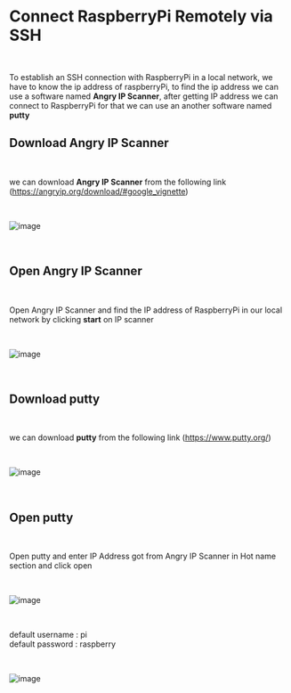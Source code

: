 # Connect RaspberryPi Remotely via SSH

<br>

To establish an SSH connection with RaspberryPi in a local network, we have to know the ip address of raspberryPi, to find the ip address we can use a software named **Angry IP Scanner**, after getting IP address we can connect to RaspberryPi for that we can use an another software named **putty**

## Download Angry IP Scanner

<br>

we can download **Angry IP Scanner** from the following link (https://angryip.org/download/#google_vignette)

<br>

![image](https://user-images.githubusercontent.com/109785046/188049732-99270696-8695-45cb-9334-22a613baecc0.png)

<br>

## Open Angry IP Scanner

<br>

Open Angry IP Scanner and find the IP address of RaspberryPi in our local network by clicking **start** on IP scanner

<br>

![image](https://user-images.githubusercontent.com/109785046/188049100-7e9a93c7-4f39-44d8-a9d9-afcb90217619.png)

<br>

## Download putty

<br>

we can download **putty** from the following link (https://www.putty.org/)

<br>

![image](https://user-images.githubusercontent.com/109785046/188053822-1404e4f9-8adb-4f12-a42f-6322566060ae.png)

<br>

## Open putty

<br>

Open putty and enter IP Address got from Angry IP Scanner in Hot name section and click open


<br>

![image](https://user-images.githubusercontent.com/109785046/188056709-18a51324-e63c-4703-aa89-45518dfb461b.png)

<br>

default username : pi<br>
default password : raspberry

<br>

![image](https://user-images.githubusercontent.com/109785046/188081445-a9544db5-1345-4b2e-8913-628de0cfdcab.png)







